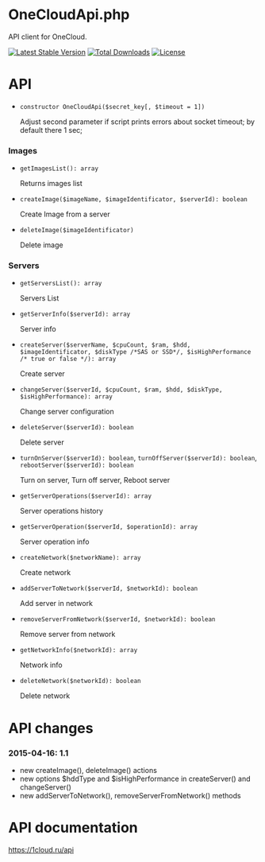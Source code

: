 # OneCloudApi.php
API client for OneCloud.

[![Latest Stable Version](https://poser.pugx.org/wapmorgan/onecloud-api/v/stable)](https://packagist.org/packages/wapmorgan/onecloud-api)
[![Total Downloads](https://poser.pugx.org/wapmorgan/onecloud-api/downloads)](https://packagist.org/packages/wapmorgan/onecloud-api)
[![License](https://poser.pugx.org/wapmorgan/onecloud-api/license)](https://packagist.org/packages/wapmorgan/onecloud-api)

# API

- `constructor OneCloudApi($secret_key[, $timeout = 1])`

   Adjust second parameter if script prints errors about socket timeout; by default there 1 sec;

### Images

- `getImagesList(): array`

  Returns images list
- `createImage($imageName, $imageIdentificator, $serverId): boolean`

  Create Image from a server
- `deleteImage($imageIdentificator)`

  Delete image
  
### Servers

- `getServersList(): array`

  Servers List
- `getServerInfo($serverId): array`

  Server info
- `createServer($serverName, $cpuCount, $ram, $hdd, $imageIdentificator, $diskType /*SAS or SSD*/, $isHighPerformance /* true or false */): array`

  Create server
- `changeServer($serverId, $cpuCount, $ram, $hdd, $diskType, $isHighPerformance): array`

  Change server configuration
- `deleteServer($serverId): boolean`

  Delete server
- `turnOnServer($serverId): boolean`, `turnOffServer($serverId): boolean`, `rebootServer($serverId): boolean`

  Turn on server, Turn off server, Reboot server
- `getServerOperations($serverId): array`

  Server operations history
- `getServerOperation($serverId, $operationId): array`

  Server operation info
- `createNetwork($networkName): array`

  Create network
- `addServerToNetwork($serverId, $networkId): boolean`

  Add server in network
- `removeServerFromNetwork($serverId, $networkId): boolean`

  Remove server from network
- `getNetworkInfo($networkId): array`

  Network info
- `deleteNetwork($networkId): boolean`

  Delete network

# API changes

### 2015-04-16: 1.1

* new createImage(), deleteImage() actions
* new options $hddType and $isHighPerformance in createServer() and changeServer()
* new addServerToNetwork(), removeServerFromNetwork() methods

# API documentation
https://1cloud.ru/api
